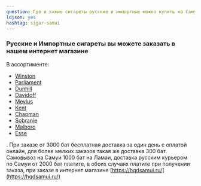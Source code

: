 ```yaml
---
question: Где и какие сигареты русские и импортные можно купить на Самуи?
ldjson: yes
hashtag: sigar-samui
---
```


### Русские и Импортные сигареты вы можете заказать в нашем интернет магазине

В ассортименте:

* [Winston](https://hqdsamui.ru/)
* [Parliament](https://hqdsamui.ru/)
* [Dunhill](https://hqdsamui.ru/)
* [Davidoff](https://hqdsamui.ru/)
* [Mevius](https://hqdsamui.ru/)
* [Kent](https://hqdsamui.ru/)
* [Chapman](https://hqdsamui.ru/)
* [Sobranie](https://hqdsamui.ru/)
* [Malboro](https://hqdsamui.ru/)
* [Esse](https://hqdsamui.ru/)

. При заказе от 3000 бат бесплатная доставка за один день с оплатой онлайн, для более мелких заказов такая же доставка 300 бат. Самовывоз на Самуи 1000 бат на Ламаи, доставка русским курьером по Самуи от 2000 бат платите, в обоих случаях платите при получении заказа, при заказе в интернет магазине [https://hqdsamui.ru/](https://hqdsamui.ru/)
